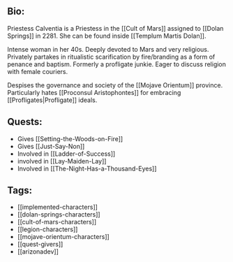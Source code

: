 ## Bio:

Priestess Calventia is a Priestess in the [[Cult of Mars]] assigned to [[Dolan Springs]] in 2281. She can be found inside [[Templum Martis Dolan]].

Intense woman in her 40s. Deeply devoted to Mars and very religious. Privately partakes in ritualistic scarification by fire/branding as a form of penance and baptism. Formerly a profligate junkie. Eager to discuss religion with female couriers.

Despises the governance and society of the [[Mojave Orientum]] province. Particularly hates [[Proconsul Aristophontes]] for embracing [[Profligates|Profligate]] ideals.
## Quests:

- Gives [[Setting-the-Woods-on-Fire]]
- Gives [[Just-Say-Non]]
- Involved in [[Ladder-of-Success]]
- involved in [[Lay-Maiden-Lay]]
- Involved in [[The-Night-Has-a-Thousand-Eyes]]

## Tags:

- [[implemented-characters]]
- [[dolan-springs-characters]]
- [[cult-of-mars-characters]]
- [[legion-characters]]
- [[mojave-orientum-characters]]
- [[quest-givers]]
- [[arizonadev]]